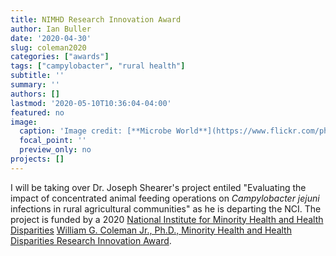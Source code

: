 ```yaml
---
title: NIMHD Research Innovation Award
author: Ian Buller
date: '2020-04-30'
slug: coleman2020
categories: ["awards"]
tags: ["campylobacter", "rural health"]
subtitle: ''
summary: ''
authors: []
lastmod: '2020-05-10T10:36:04-04:00'
featured: no
image: 
  caption: 'Image credit: [**Microbe World**](https://www.flickr.com/photos/42636622@N07/6055673653)'
  focal_point: ''
  preview_only: no
projects: []
---
```


I will be taking over Dr. Joseph Shearer's project entiled "Evaluating the impact of concentrated animal feeding operations on *Campylobacter jejuni* infections in rural agricultural communities" as he is departing the NCI. The project is funded by a 2020 [National Institute for Minority Health and Health Disparities](https://www.nimhd.nih.gov/) [William G. Coleman Jr., Ph.D., Minority Health and Health Disparities Research Innovation Award](https://www.nimhd.nih.gov/programs/intramural/research-award/index.html).
